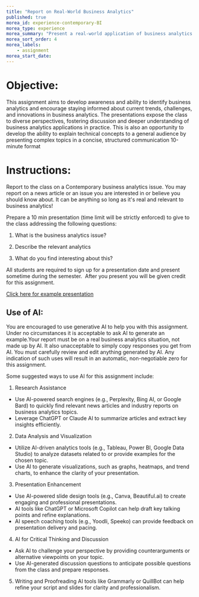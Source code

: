 ```yaml
---
title: "Report on Real-World Business Analytics"
published: true
morea_id: experience-contemporary-BI
morea_type: experience
morea_summary: "Present a real-world application of business analytics."
morea_sort_order: 4
morea_labels: 
    - assignment
morea_start_date:
---
```


# Objective:
This assignment aims to develop awareness and ability to identify business analytics and encourage staying informed about current trends, challenges, and innovations in business analytics. The presentations expose the class to diverse perspectives, fostering discussion and deeper understanding of business analytics applications in practice. This is also an opportunity to develop the ability to explain technical concepts to a general audience by presenting complex topics in a concise, structured communication 10-minute format 

# Instructions:
Report to the class on a Contemporary business analytics issue. You may report on a news article or an issue you are interested in or believe you should know about. It can be anything so long as it's real and relevant to business analytics! 

Prepare a 10 min presentation (time limit will be strictly enforced) to give to the class addressing the following questions:

1. What is the business analytics issue?

2. Describe the relevant analytics

3. What do you find interesting about this?


All students are required to sign up for a presentation date and present sometime during the semester.  After you present you will be given credit for this assignment. 


[Click here for example presentation](https://drive.google.com/file/d/1OTcZtN0EcKz1qCex1hDhc7vncr0r0D27/view?usp=drive_link)

## Use of AI:
You are encouraged to use generative AI to help you with this assignment. Under no circumstances it is acceptable to ask AI to generate an example.Your report must be on a real business analytics situation, not made up by AI. It also unacceptable to simply copy responses you get from AI. You must carefully review and edit anything generated by AI. Any indication of such uses will result in an automatic, non-negotiable zero for this assignment.

Some suggested ways to use AI for this assignment include:
1. Research Assistance
- Use AI-powered search engines (e.g., Perplexity, Bing AI, or Google Bard) to quickly find relevant news articles and industry reports on business analytics topics.
- Leverage ChatGPT or Claude AI to summarize articles and extract key insights efficiently.
2. Data Analysis and Visualization
- Utilize AI-driven analytics tools (e.g., Tableau, Power BI, Google Data Studio) to analyze datasets related to or provide examples for the chosen topic. 
- Use AI to generate visualizations, such as graphs, heatmaps, and trend charts, to enhance the clarity of your presentation.
3. Presentation Enhancement
- Use AI-powered slide design tools (e.g., Canva, Beautiful.ai) to create engaging and professional presentations. 
- AI tools like ChatGPT or Microsoft Copilot can help draft key talking points and refine explanations. 
- AI speech coaching tools (e.g., Yoodli, Speeko) can provide feedback on presentation delivery and pacing.
4. AI for Critical Thinking and Discussion
- Ask AI to challenge your perspective by providing counterarguments or alternative viewpoints on your topic.
- Use AI-generated discussion questions to anticipate possible questions from the class and prepare responses.
5. Writing and Proofreading
AI tools like Grammarly or QuillBot can help refine your script and slides for clarity and professionalism.
